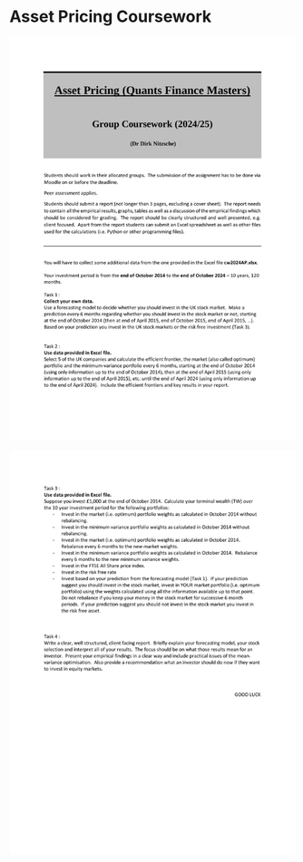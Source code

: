# Asset Pricing Coursework
 
![alt text](https://github.com/ZPedroP/Asset-Pricing-CW/blob/main/images/Final_Coursework_AP_Page_1.jpeg)

![alt text](https://github.com/ZPedroP/Asset-Pricing-CW/blob/main/images/Final_Coursework_AP_Page_2.jpeg)
